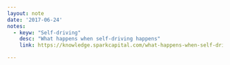 ```yaml
---
layout: note
date: '2017-06-24'
notes:
  - keyw: "Self-driving"
    desc: "What happens when self-driving happens"
    link: https://knowledge.sparkcapital.com/what-happens-when-self-driving-happens-f48f3b93f9ba

---
```

